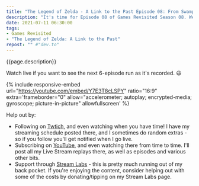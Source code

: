 ```yaml
---
title: "The Legend of Zelda - A Link to the Past Episode 08: From Swamp to Desert"
description: "It's time for Episode 08 of Games Revisited Season 08. We're playing through the SNES classic 'The Legend of Zelda: A Link to the Past'. Today we make our way through the swamp, on to the Desert Palace."
date: 2021-07-11 06:30:00
tags:
- Games Revisited
- "The Legend of Zelda: A Link to the Past"
repost: "" #"dev.to"
---
```


{{page.description}}

Watch live if you want to see the next 6-episode run as it's recorded. :smiley:
<!--more-->

{% include responsive-embed url="https://youtube.com/embed/Y7E3T8cLSPY" ratio="16:9" extra='frameborder="0" allow="accelerometer; autoplay; encrypted-media; gyroscope; picture-in-picture" allowfullscreen' %}

Help out by:
 * Following on [Twtich](https://twitch.tv/AnonJr_Live), and even watching when you have time! I have my streaming schedule posted there, and I sometimes do random extras - so if you follow you'll get notified when I go live.
 * Subscribing on [YouTube](http://www.youtube.com/channel/UCXafqhKHbkSUIrq0LAuu0tw), and even watching there from time to time. I'll post all my Live Stream replays there, as well as episodes and various other bits.
 * Support through [Stream Labs](https://streamlabs.com/anonjr_live) - this is pretty much running out of my back pocket. If you're enjoying the content, consider helping out with some of the costs by donating/tipping on my Stream Labs page.